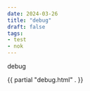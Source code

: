 ```yaml
---
date: 2024-03-26
title: "debug"
draft: false
tags:
- test
- nok
---
```


debug

{{ partial "debug.html" . }}

